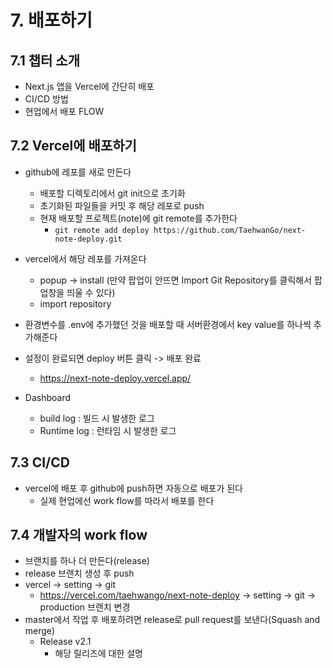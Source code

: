 # 7. 배포하기

## 7.1 챕터 소개

- Next.js 앱을 Vercel에 간단히 배포
- CI/CD 방법
- 현업에서 배포 FLOW

## 7.2 Vercel에 배포하기

- github에 레포를 새로 만든다

  - 배포할 디렉토리에서 git init으로 초기화
  - 초기화된 파일들을 커밋 후 해당 레포로 push
  - 현재 배포할 프로젝트(note)에 git remote를 추가한다
    - `git remote add deploy https://github.com/TaehwanGo/next-note-deploy.git`

- vercel에서 해당 레포를 가져온다

  - popup -> install (만약 팝업이 안뜨면 Import Git Repository를 클릭해서 팝업창을 띄울 수 있다)
  - import repository

- 환경변수를 .env에 추가했던 것을 배포할 때 서버환경에서 key value를 하나씩 추가해준다
- 설정이 완료되면 deploy 버튼 클릭 -> 배포 완료

  - https://next-note-deploy.vercel.app/

- Dashboard
  - build log : 빌드 시 발생한 로그
  - Runtime log : 런타임 시 발생한 로그

## 7.3 CI/CD

- vercel에 배포 후 github에 push하면 자동으로 배포가 된다
  - 실제 현업에선 work flow를 따라서 배포를 한다

## 7.4 개발자의 work flow

- 브랜치를 하나 더 만든다(release)
- release 브랜치 생성 후 push
- vercel -> setting -> git
  - https://vercel.com/taehwango/next-note-deploy -> setting -> git -> production 브랜치 변경
- master에서 작업 후 배포하려면 release로 pull request를 보낸다(Squash and merge)
  - Release v2.1
    - 해당 릴리즈에 대한 설명
